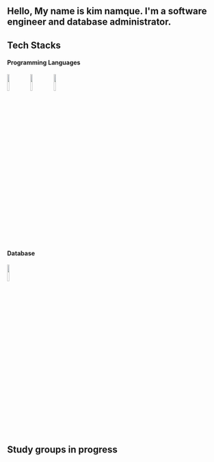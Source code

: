 <!-- Your title -->
## Hello, My name is kim namque.  I'm a software engineer and database administrator.

## Tech Stacks
#### Programming Languages
<code><img width="10%" src="https://www.vectorlogo.zone/logos/python/python-ar21.svg"></code>
<code><img width="10%" src="https://www.vectorlogo.zone/logos/kotlinlang/kotlinlang-ar21.svg"></code>
<code><img width="10%" src="https://www.vectorlogo.zone/logos/javascript/javascript-ar21.svg"></code>
#### Database
<code><img width="10%" src="https://www.vectorlogo.zone/logos/mysql/mysql-ar21.svg"></code>

## Study groups in progress


  
 </div>
<!--

Here are some ideas to get you started:

- 🔭 I’m currently working on ...
- 🌱 I’m currently learning ...
- 👯 I’m looking to collaborate on ...
- 🤔 I’m looking for help with ...
- 💬 Ask me about ...
- 📫 How to reach me: ...
- 😄 Pronouns: ...
- ⚡ Fun fact: ...
-->
